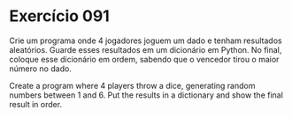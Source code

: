 # Exercício 091

Crie um programa onde 4 jogadores joguem um dado e tenham resultados aleatórios. Guarde esses resultados em um dicionário em Python. No final, coloque esse dicionário em ordem, sabendo que o vencedor tirou o maior número no dado.

 Create a program where 4 players throw a dice, generating random numbers between 1 and 6. Put the results in a dictionary and show the final result in order.